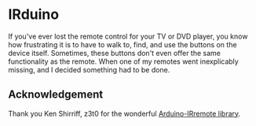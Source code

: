 # IRduino
If you've ever lost the remote control for your TV or DVD player,
you know how frustrating it is to have to walk to, find, and use
the buttons on the device itself. Sometimes, these buttons don't
even offer the same functionality as the remote. When one of
my remotes went inexplicably missing, and I decided something had
to be done.

## Acknowledgement
Thank you Ken Shirriff, z3t0 for the wonderful
[Arduino-IRremote library](https://github.com/z3t0/Arduino-IRremote).

